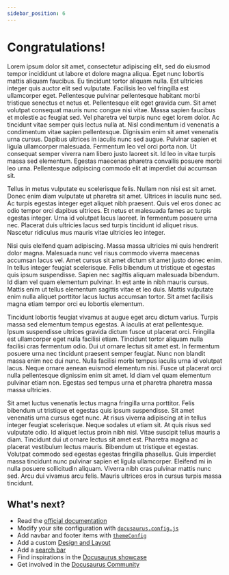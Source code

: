 ```yaml
---
sidebar_position: 6
---
```


# Congratulations!

Lorem ipsum dolor sit amet, consectetur adipiscing elit, sed do eiusmod tempor incididunt ut labore et dolore magna aliqua. Eget nunc lobortis mattis aliquam faucibus. Eu tincidunt tortor aliquam nulla. Est ultricies integer quis auctor elit sed vulputate. Facilisis leo vel fringilla est ullamcorper eget. Pellentesque pulvinar pellentesque habitant morbi tristique senectus et netus et. Pellentesque elit eget gravida cum. Sit amet volutpat consequat mauris nunc congue nisi vitae. Massa sapien faucibus et molestie ac feugiat sed. Vel pharetra vel turpis nunc eget lorem dolor. Ac tincidunt vitae semper quis lectus nulla at. Nisl condimentum id venenatis a condimentum vitae sapien pellentesque. Dignissim enim sit amet venenatis urna cursus. Dapibus ultrices in iaculis nunc sed augue. Pulvinar sapien et ligula ullamcorper malesuada. Fermentum leo vel orci porta non. Ut consequat semper viverra nam libero justo laoreet sit. Id leo in vitae turpis massa sed elementum. Egestas maecenas pharetra convallis posuere morbi leo urna. Pellentesque adipiscing commodo elit at imperdiet dui accumsan sit.

Tellus in metus vulputate eu scelerisque felis. Nullam non nisi est sit amet. Donec enim diam vulputate ut pharetra sit amet. Ultrices in iaculis nunc sed. Ac turpis egestas integer eget aliquet nibh praesent. Quis vel eros donec ac odio tempor orci dapibus ultrices. Et netus et malesuada fames ac turpis egestas integer. Urna id volutpat lacus laoreet. In fermentum posuere urna nec. Placerat duis ultricies lacus sed turpis tincidunt id aliquet risus. Nascetur ridiculus mus mauris vitae ultricies leo integer.

Nisi quis eleifend quam adipiscing. Massa massa ultricies mi quis hendrerit dolor magna. Malesuada nunc vel risus commodo viverra maecenas accumsan lacus vel. Amet cursus sit amet dictum sit amet justo donec enim. In tellus integer feugiat scelerisque. Felis bibendum ut tristique et egestas quis ipsum suspendisse. Sapien nec sagittis aliquam malesuada bibendum. Id diam vel quam elementum pulvinar. In est ante in nibh mauris cursus. Mattis enim ut tellus elementum sagittis vitae et leo duis. Mattis vulputate enim nulla aliquet porttitor lacus luctus accumsan tortor. Sit amet facilisis magna etiam tempor orci eu lobortis elementum.

Tincidunt lobortis feugiat vivamus at augue eget arcu dictum varius. Turpis massa sed elementum tempus egestas. A iaculis at erat pellentesque. Ipsum suspendisse ultrices gravida dictum fusce ut placerat orci. Fringilla est ullamcorper eget nulla facilisi etiam. Tincidunt tortor aliquam nulla facilisi cras fermentum odio. Dui ut ornare lectus sit amet est. In fermentum posuere urna nec tincidunt praesent semper feugiat. Nunc non blandit massa enim nec dui nunc. Nulla facilisi morbi tempus iaculis urna id volutpat lacus. Neque ornare aenean euismod elementum nisi. Fusce ut placerat orci nulla pellentesque dignissim enim sit amet. Id diam vel quam elementum pulvinar etiam non. Egestas sed tempus urna et pharetra pharetra massa massa ultricies.

Sit amet luctus venenatis lectus magna fringilla urna porttitor. Felis bibendum ut tristique et egestas quis ipsum suspendisse. Sit amet venenatis urna cursus eget nunc. At risus viverra adipiscing at in tellus integer feugiat scelerisque. Neque sodales ut etiam sit. At quis risus sed vulputate odio. Id aliquet lectus proin nibh nisl. Vitae suscipit tellus mauris a diam. Tincidunt dui ut ornare lectus sit amet est. Pharetra magna ac placerat vestibulum lectus mauris. Bibendum ut tristique et egestas. Volutpat commodo sed egestas egestas fringilla phasellus. Quis imperdiet massa tincidunt nunc pulvinar sapien et ligula ullamcorper. Eleifend mi in nulla posuere sollicitudin aliquam. Viverra nibh cras pulvinar mattis nunc sed. Arcu dui vivamus arcu felis. Mauris ultrices eros in cursus turpis massa tincidunt.

## What's next?

- Read the [official documentation](https://docusaurus.io/)
- Modify your site configuration with [`docusaurus.config.js`](https://docusaurus.io/docs/api/docusaurus-config)
- Add navbar and footer items with [`themeConfig`](https://docusaurus.io/docs/api/themes/configuration)
- Add a custom [Design and Layout](https://docusaurus.io/docs/styling-layout)
- Add a [search bar](https://docusaurus.io/docs/search)
- Find inspirations in the [Docusaurus showcase](https://docusaurus.io/showcase)
- Get involved in the [Docusaurus Community](https://docusaurus.io/community/support)
